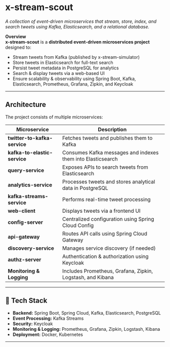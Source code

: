 # **x-stream-scout** 
*A collection of event-driven microservices that stream, store, index, and search tweets using Kafka, Elasticsearch, and a relational database.*  

**Overview**  
**x-stream-scout** is a **distributed event-driven microservices project** designed to:  

- Stream tweets from Kafka (published by x-stream-simulator)  
- Store tweets in Elasticsearch for full-text search  
- Persist tweet metadata in PostgreSQL for analytics  
- Search & display tweets via a web-based UI  
- Ensure scalability & observability using Spring Boot, Kafka, Elasticsearch, Prometheus, Grafana, Zipkin, and Keycloak  

---

## **Architecture**  
The project consists of multiple microservices:  

| Microservice               | Description |
|---------------------------|-------------|
| **twitter-to-kafka-service** | Fetches tweets and publishes them to Kafka |
| **kafka-to-elastic-service** | Consumes Kafka messages and indexes them into Elasticsearch |
| **query-service** | Exposes APIs to search tweets from Elasticsearch |
| **analytics-service** | Processes tweets and stores analytical data in PostgreSQL |
| **kafka-streams-service** | Performs real-time tweet processing |
| **web-client** | Displays tweets via a frontend UI |
| **config-server** | Centralized configuration using Spring Cloud Config |
| **api-gateway** | Routes API calls using Spring Cloud Gateway |
| **discovery-service** | Manages service discovery (if needed) |
| **authz-server** | Authentication & authorization using Keycloak |
| **Monitoring & Logging** | Includes Prometheus, Grafana, Zipkin, Logstash, and Kibana |

---

## 🚀 **Tech Stack**
- **Backend:** Spring Boot, Spring Cloud, Kafka, Elasticsearch, PostgreSQL  
- **Event Processing:** Kafka Streams  
- **Security:** Keycloak  
- **Monitoring & Logging:** Prometheus, Grafana, Zipkin, Logstash, Kibana  
- **Deployment:** Docker, Kubernetes  

---
